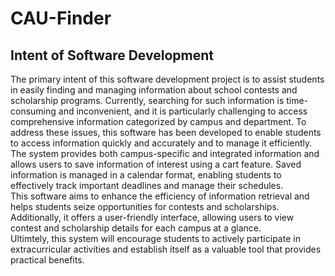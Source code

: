 # CAU-Finder
<h2>
  Intent of Software Development
</h2>
<p>
  The primary intent of this software development project is to assist students in easily finding and managing information about school contests and scholarship programs. Currently, searching for such information is time-consuming and inconvenient, and it is particularly challenging to access comprehensive information categorized by campus and department. To address these issues, this software has been developed to enable students to access information quickly and accurately and to manage it efficiently.<br>
The system provides both campus-specific and integrated information and allows users to save information of interest using a cart feature. Saved information is managed in a calendar format, enabling students to effectively track important deadlines and manage their schedules.<br>
This software aims to enhance the efficiency of information retrieval and helps students seize opportunities for contests and scholarships. Additionally, it offers a user-friendly interface, allowing users to view contest and scholarship details for each campus at a glance.<br>
Ultimtely, this system will encourage students to actively participate in extracurricular activities and establish itself as a valuable tool that provides practical benefits.
</p>
